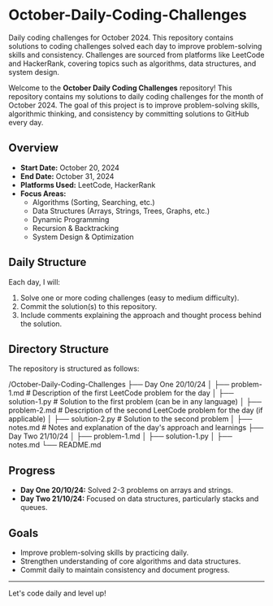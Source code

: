 # October-Daily-Coding-Challenges
Daily coding challenges for October 2024. This repository contains solutions to coding challenges solved each day to improve problem-solving skills and consistency. Challenges are sourced from platforms like LeetCode and HackerRank, covering topics such as algorithms, data structures, and system design.

Welcome to the **October Daily Coding Challenges** repository! This repository contains my solutions to daily coding challenges for the month of October 2024. The goal of this project is to improve problem-solving skills, algorithmic thinking, and consistency by committing solutions to GitHub every day.

## Overview

- **Start Date:** October 20, 2024
- **End Date:** October 31, 2024
- **Platforms Used:** LeetCode, HackerRank
- **Focus Areas:**
  - Algorithms (Sorting, Searching, etc.)
  - Data Structures (Arrays, Strings, Trees, Graphs, etc.)
  - Dynamic Programming
  - Recursion & Backtracking
  - System Design & Optimization

## Daily Structure

Each day, I will:
1. Solve one or more coding challenges (easy to medium difficulty).
2. Commit the solution(s) to this repository.
3. Include comments explaining the approach and thought process behind the solution.

## Directory Structure

The repository is structured as follows:

/October-Daily-Coding-Challenges ├── Day One 20/10/24 │ ├── problem-1.md # Description of the first LeetCode problem for the day │ ├── solution-1.py # Solution to the first problem (can be in any language) │ ├── problem-2.md # Description of the second LeetCode problem for the day (if applicable) │ ├── solution-2.py # Solution to the second problem │ ├── notes.md # Notes and explanation of the day's approach and learnings ├── Day Two 21/10/24 │ ├── problem-1.md │ ├── solution-1.py │ ├── notes.md └── README.md


## Progress

- **Day One 20/10/24:** Solved 2-3 problems on arrays and strings.
- **Day Two 21/10/24:** Focused on data structures, particularly stacks and queues.

## Goals

- Improve problem-solving skills by practicing daily.
- Strengthen understanding of core algorithms and data structures.
- Commit daily to maintain consistency and document progress.

---

Let's code daily and level up!


